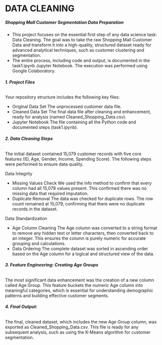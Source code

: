 # **DATA CLEANING**

##### **Shopping Mall Customer Segmentation Data Preparation**

* This project focuses on the essential first step of any data science task: Data Cleaning. The goal was to take the raw Shopping Mall Customer Data and transform it into a high-quality, structured dataset ready for advanced analytical techniques, such as customer clustering and segmentation.
* The entire process, including code and output, is documented in the task1.ipynb Jupyter Notebook. The execution was performed using Google Colaboratory.

###### **1. Project Files**

Your repository structure includes the following key files:

* Original Data Set The unprocessed customer data file.
* Cleaned Data Set The final data file after cleaning and enhancement, ready for analysis (named Cleaned\_Shopping\_Data.csv).
* Jupyter Notebook The file containing all the Python code and documented steps (task1.ipynb).

###### **2. Data Cleaning Steps**

The initial dataset contained 15,079 customer records with five core features (ID, Age, Gender, Income, Spending Score). The following steps were performed to ensure data quality.

Data Integrity

* Missing Values Check We used the info method to confirm that every column had all 15,079 values present. This confirmed there was no missing data that required imputation.
* Duplicate Removal The data was checked for duplicate rows. The row count remained at 15,079, confirming that there were no duplicate records in the dataset.

Data Standardization

* Age Column Cleaning The Age column was converted to a string format to remove any hidden text or letter characters, then converted back to an integer. This ensures the column is purely numeric for accurate grouping and calculations.
* Data Ordering The complete dataset was sorted in ascending order based on the Age column for a logical and structured view of the data.

###### **3. Feature Engineering: Creating Age Groups**

The most significant data enhancement was the creation of a new column called Age Group. This feature buckets the numeric Age column into meaningful categories, which is essential for understanding demographic patterns and building effective customer segments.

###### **4. Final Output:**

The final, cleaned dataset, which includes the new Age Group column, was exported as Cleaned\_Shopping\_Data.csv. This file is ready for any subsequent analysis, such as using the K-Means algorithm for customer segmentation.

